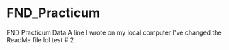 # FND_Practicum
FND Practicum Data
A line I wrote on my local computer
I've changed the ReadMe file lol
test # 2